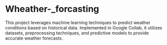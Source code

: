 # Wheather-_forcasting
This project leverages machine learning techniques to predict weather conditions based on historical data. Implemented in Google Collab, it utilizes datasets, preprocessing techniques, and predictive models to provide accurate weather forecasts.

